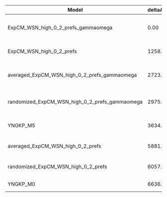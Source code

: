 | Model                                          | deltaAIC | LogLikelihood | nParams | ParamValues                                              |
|------------------------------------------------|----------|---------------|---------|----------------------------------------------------------|
| ExpCM_WSN_high_0_2_prefs_gammaomega            | 0.00     | -51513.95     | 7       | alpha_omega=1.11, beta=1.11, beta_omega=8.95, kappa=3.64 |
| ExpCM_WSN_high_0_2_prefs                       | 1258.32  | -52144.11     | 6       | beta=1.20, kappa=3.28, omega=0.12                        |
| averaged_ExpCM_WSN_high_0_2_prefs_gammaomega   | 2723.00  | -52875.45     | 7       | alpha_omega=0.63, beta=1.32, beta_omega=7.48, kappa=3.56 |
| randomized_ExpCM_WSN_high_0_2_prefs_gammaomega | 2975.20  | -53001.55     | 7       | alpha_omega=0.63, beta=0.08, beta_omega=7.97, kappa=3.61 |
| YNGKP_M5                                       | 3634.24  | -53326.07     | 12      | alpha_omega=0.65, beta_omega=8.99, kappa=3.15            |
| averaged_ExpCM_WSN_high_0_2_prefs              | 5881.12  | -54455.51     | 6       | beta=1.08, kappa=3.26, omega=0.08                        |
| randomized_ExpCM_WSN_high_0_2_prefs            | 6057.92  | -54543.91     | 6       | beta=0.09, kappa=3.25, omega=0.08                        |
| YNGKP_M0                                       | 6636.08  | -54827.99     | 11      | kappa=2.85, omega=0.07                                   |